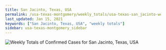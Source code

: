 ```yaml
---
title: San Jacinto, Texas, USA
permalink: /usa-texas-montgomery/weekly_totals/usa-texas-san_jacinto-weekly_totals.html
last_updated: Jan 15, 2021
keywords: ["San Jacinto, Texas, USA", "weekly totals"]
sidebar: usa-texas-montgomery_sidebar
---
```


![Weekly Totals of Confirmed Cases for San Jacinto, Texas, USA](/covid_tracker/images/graphs/usa-texas-san_jacinto-weekly_totals_graph.png)
